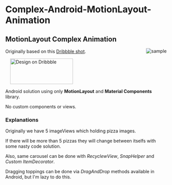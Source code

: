 # Complex-Android-MotionLayout-Animation

<img src="/media/untitled (1).gif" alt="sample" title="sample" align="right" vspace="52" />

## MotionLayout Complex Animation

Originally based on this [Dribbble shot](https://dribbble.com/shots/8154883-Pizza-order-system).

<a href="https://dribbble.com/shots/8154883-Pizza-order-system">
  <img alt="Design on Dribbble" src="https://github.com/muramrr/misc/blob/master/dribbble.png" width="196" height="80" hspace="15" />
</a>

Android solution using only **MotionLayout** and **Material Components** library. 

No custom components or views.

### Explanations

Originally we have 5 imageViews which holding pizza images.

If there will be more than 5 pizzas they will change between itselfs with some nasty code solution.

Also, same carousel can be done with *RecyclewView*, *SnapHelper* and *Custom ItemDecorator*.

Dragging toppings can be done via *DragAndDrop* methods available in Android, but I'm lazy to do this.
